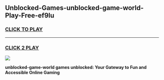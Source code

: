 
## Unblocked-Games-unblocked-game-world-Play-Free-ef9lu
<h3>
<a href="https://premium76.site?title=unblocked-game-world&ref=22A">CLICK TO PLAY</a></h3>
<hr>

<h3>
<a href="https://premium76.site?title=unblocked-game-world&ref=22A">CLICK 2 PLAY</a>
  
</h3>

<a href="https://premium76.site?title=unblocked-game-world&ref=22A"><img src="https://clearcache.store/games.png"></a>


**unblocked-game-world games unblocked: Your Gateway to Fun and Accessible Online Gaming**
